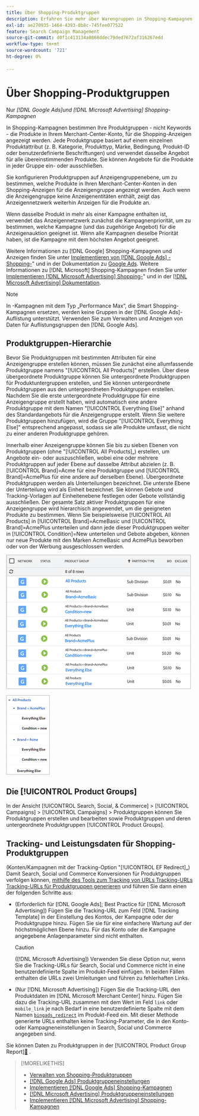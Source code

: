 ```yaml
---
title: Über Shopping-Produktgruppen
description: Erfahren Sie mehr über Warengruppen in Shopping-Kampagnen.
exl-id: ae270935-1464-4393-8b8c-745fee077522
feature: Search Campaign Management
source-git-commit: d0f1c413134a0868ddec79ded7672af316267edd
workflow-type: tm+mt
source-wordcount: '721'
ht-degree: 0%

---
```


# Über Shopping-Produktgruppen

Nur *[!DNL Google Ads]und [!DNL Microsoft Advertising] Shopping-Kampagnen*

In Shopping-Kampagnen bestimmen Ihre Produktgruppen - nicht Keywords - die Produkte in Ihrem Merchant-Center-Konto, für die Shopping-Anzeigen angezeigt werden. Jede Produktgruppe basiert auf einem einzelnen Produktattribut (z. B. Kategorie, Produkttyp, Marke, Bedingung, Produkt-ID oder benutzerdefinierte Beschriftungen) und verwendet dasselbe Angebot für alle übereinstimmenden Produkte. Sie können Angebote für die Produkte in jeder Gruppe ein- oder ausschließen.

Sie konfigurieren Produktgruppen auf Anzeigengruppenebene, um zu bestimmen, welche Produkte in Ihren Merchant-Center-Konten in den Shopping-Anzeigen für die Anzeigengruppe angezeigt werden. Auch wenn die Anzeigengruppe keine Anzeigenentitäten enthält, zeigt das Anzeigennetzwerk weiterhin Anzeigen für die Produkte an.

Wenn dasselbe Produkt in mehr als einer Kampagne enthalten ist, verwendet das Anzeigennetzwerk zunächst die Kampagnenpriorität, um zu bestimmen, welche Kampagne (und das zugehörige Angebot) für die Anzeigenauktion geeignet ist. Wenn alle Kampagnen dieselbe Priorität haben, ist die Kampagne mit dem höchsten Angebot geeignet.

Weitere Informationen zu [!DNL Google] Shopping-Kampagnen und Anzeigen finden Sie unter [Implementieren von  [!DNL Google Ads] -Shopping-](/help/search-social-commerce/campaign-management/special-workflows/google-shopping-campaigns.md)&quot; und in der Dokumentation zu [Google Ads](https://support.google.com/google-ads/answer/3455481?visit_id=638205553638977410-2592024034&rd=1). Weitere Informationen zu [!DNL Microsoft] Shopping-Kampagnen finden Sie unter [Implementieren [!DNL Microsoft Advertising] Shopping-](/help/search-social-commerce/campaign-management/special-workflows/microsoft-shopping-campaigns.md)&quot; und in der [[!DNL Microsoft Advertising] Dokumentation](https://help.bingads.microsoft.com/#apex/3/en/50903/1-500).

>[!NOTE]
>
>In -Kampagnen mit dem Typ „Performance Max“, die Smart Shopping-Kampagnen ersetzen, werden keine Gruppen in der [!DNL Google Ads]-Auflistung unterstützt. Verwenden Sie zum Verwalten und Anzeigen von Daten für Auflistungsgruppen den [!DNL Google Ads].

## Produktgruppen-Hierarchie

Bevor Sie Produktgruppen mit bestimmten Attributen für eine Anzeigengruppe erstellen können, müssen Sie zunächst eine allumfassende Produktgruppe namens &quot;[!UICONTROL All Products]&quot; erstellen. Über diese übergeordnete Produktgruppe können Sie untergeordnete Produktgruppen für Produktuntergruppen erstellen, und Sie können untergeordnete Produktgruppen aus den untergeordneten Produktgruppen erstellen. Nachdem Sie die erste untergeordnete Produktgruppe für eine Anzeigengruppe erstellt haben, wird automatisch eine andere Produktgruppe mit dem Namen &quot;[!UICONTROL Everything Else]&quot; anhand des Standardangebots für die Anzeigengruppe erstellt. Wenn Sie weitere Produktgruppen hinzufügen, wird die Gruppe &quot;[!UICONTROL Everything Else]&quot; entsprechend angepasst, sodass sie alle Produkte umfasst, die nicht zu einer anderen Produktgruppe gehören.

Innerhalb einer Anzeigengruppe können Sie bis zu sieben Ebenen von Produktgruppen (ohne &quot;[!UICONTROL All Products]„) erstellen, um Angebote ein- oder auszuschließen, wobei eine oder mehrere Produktgruppen auf jeder Ebene auf dasselbe Attribut abzielen (z. B. [!UICONTROL Brand]=Acme für eine Produktgruppe und [!UICONTROL Brand]=AcmePlus für eine andere auf derselben Ebene). Übergeordnete Produktgruppen werden als Unterteilungen bezeichnet. Die unterste Ebene der Unterteilung wird als Einheit bezeichnet. Sie können Gebote und Tracking-Vorlagen auf Einheitenebene festlegen oder Gebote vollständig ausschließen. Der gesamte Satz aktiver Produktgruppen für eine Anzeigengruppe wird hierarchisch angewendet, um die geeigneten Produkte zu bestimmen. Wenn Sie beispielsweise [!UICONTROL All Products] in [!UICONTROL Brand]=AcmeBasic und [!UICONTROL Brand]=AcmePlus unterteilen und dann jede dieser Produktgruppen weiter in [!UICONTROL Condition]=New unterteilen und Gebote abgeben, können nur neue Produkte mit den Marken AcmeBasic und AcmePlus beworben oder von der Werbung ausgeschlossen werden.

![Beispiel eines Produktgruppensatzes](/help/search-social-commerce/assets/product-group-list.png "Beispiel eines Produktgruppensatzes")

![Beispiel für eine Produktgruppenhierarchie](/help/search-social-commerce/assets/product-group-tree.png "Beispiel-Produktgruppenhierarchie")

## Die [!UICONTROL Product Groups]

In der Ansicht [!UICONTROL Search, Social, & Commerce] > [!UICONTROL Campaigns] > [!UICONTROL Campaigns] > Produktgruppen können Sie Produktgruppen erstellen und bearbeiten sowie Produktgruppen und deren untergeordnete Produktgruppen [!UICONTROL Product Groups].

## Tracking- und Leistungsdaten für Shopping-Produktgruppen

(Konten/Kampagnen mit der Tracking-Option &quot;[!UICONTROL EF Redirect]„) Damit Search, Social und Commerce Konversionen für Produktgruppen verfolgen können, [mithilfe des Tools zum Tracking von URLs Tracking-URLs Tracking-URLs für Produktgruppen generieren](/help/search-social-commerce/tools/click-tracking-url-generate.md) und führen Sie dann einen der folgenden Schritte aus:

* (Erforderlich für [!DNL Google Ads]; Best Practice für [!DNL Microsoft Advertising]) Fügen Sie die Tracking-URL zum Feld [!DNL Tracking Template] in der Einstellung des Kontos, der Kampagne oder der Produktgruppe hinzu. Fügen Sie sie für eine einfachere Wartung auf der höchstmöglichen Ebene hinzu. Für das Konto oder die Kampagne angegebene Anlagenparameter sind nicht enthalten.

  >[!CAUTION]
  >
  >([!DNL Microsoft Advertising]) Verwenden Sie diese Option nur, wenn Sie die Tracking-URLs für Search, Social und Commerce nicht in eine benutzerdefinierte Spalte im Produkt-Feed einfügen. In beiden Fällen enthalten die URLs zwei Umleitungen und führen zu fehlerhaften Links.

* (Nur [!DNL Microsoft Advertising]) Fügen Sie die Tracking-URL den Produktdaten im [!DNL Microsoft Merchant Center] hinzu. Fügen Sie dazu die Tracking-URL zusammen mit dem Wert im Feld `link` oder `mobile_link` je nach Bedarf in eine benutzerdefinierte Spalte mit dem Namen [`bingads_redirect`](https://help.ads.microsoft.com/#apex/3/en/51084/0) im Produkt-Feed ein. Mit dieser Methode generierte URLs enthalten keine Tracking-Parameter, die in den Konto- oder Kampagneneinstellungen in Search, Social und Commerce angegeben sind.

Sie können Daten zu Produktgruppen in der [!UICONTROL Product Group Report][&#128279;](/help/search-social-commerce/reports/management/basic-advanced/product-group-report.md) .

>[!MORELIKETHIS]
>
>* [Verwalten von Shopping-Produktgruppen](product-group-manage.md)
>* [[!DNL Google Ads] Produktgruppeneinstellungen](product-group-settings-google.md)
>* [Implementieren [!DNL Google Ads] Shopping-Kampagnen](/help/search-social-commerce/campaign-management/special-workflows/google-shopping-campaigns.md)
>* [[!DNL Microsoft Advertising] Produktgruppeneinstellungen](product-group-settings-microsoft.md)
>* [Implementieren [!DNL Microsoft Advertising] Shopping-Kampagnen](/help/search-social-commerce/campaign-management/special-workflows/microsoft-shopping-campaigns.md)
